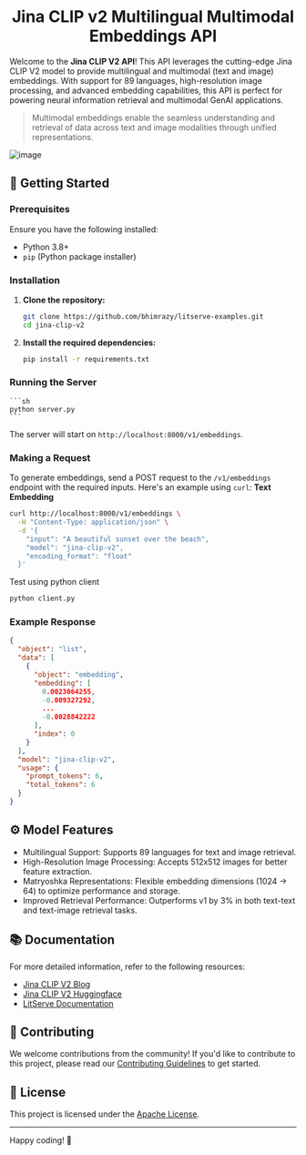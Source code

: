 <h1 align="center">Jina CLIP v2 Multilingual Multimodal Embeddings API</h1>

Welcome to the **Jina CLIP V2 API**! This API leverages the cutting-edge Jina CLIP V2 model to provide multilingual and multimodal (text and image) embeddings. With support for 89 languages, high-resolution image processing, and advanced embedding capabilities, this API is perfect for powering neural information retrieval and multimodal GenAI applications.

> Multimodal embeddings enable the seamless understanding and retrieval of data across text and image modalities through unified representations.

![image](https://github.com/user-attachments/assets/d078f4a3-3b7a-4932-b69d-1fdf8ceb0031)

## 🚀 Getting Started

### Prerequisites

Ensure you have the following installed:
- Python 3.8+
- `pip` (Python package installer)

### Installation

1. **Clone the repository:**
    ```sh
    git clone https://github.com/bhimrazy/litserve-examples.git
    cd jina-clip-v2
    ```

2. **Install the required dependencies:**
    ```sh
    pip install -r requirements.txt
    ```

### Running the Server
    ```sh
    python server.py
    ```

The server will start on `http://localhost:8000/v1/embeddings`.

### Making a Request

To generate embeddings, send a POST request to the `/v1/embeddings` endpoint with the required inputs. Here's an example using `curl`:
**Text Embedding**
```sh
curl http://localhost:8000/v1/embeddings \
  -H "Content-Type: application/json" \
  -d '{
    "input": "A beautiful sunset over the beach",
    "model": "jina-clip-v2",
    "encoding_format": "float"
  }'
```

Test using python client
```sh
python client.py
```

### Example Response

```json
{
  "object": "list",
  "data": [
    {
      "object": "embedding",
      "embedding": [
        0.0023064255,
        -0.009327292,
        ...
        -0.0028842222
      ],
      "index": 0
    }
  ],
  "model": "jina-clip-v2",
  "usage": {
    "prompt_tokens": 6,
    "total_tokens": 6
  }
}

```

## ⚙️ Model Features
- Multilingual Support: Supports 89 languages for text and image retrieval.
- High-Resolution Image Processing: Accepts 512x512 images for better feature extraction.
- Matryoshka Representations: Flexible embedding dimensions (1024 → 64) to optimize performance and storage.
- Improved Retrieval Performance: Outperforms v1 by 3% in both text-text and text-image retrieval tasks.

## 📚 Documentation

For more detailed information, refer to the following resources:
- [Jina CLIP V2 Blog](https://jina.ai/news/jina-clip-v2-multilingual-multimodal-embeddings-for-text-and-images/)
- [Jina CLIP V2 Huggingface](https://huggingface.co/jinaai/jina-clip-v2)
- [LitServe Documentation](https://github.com/Lightning-AI/litserve)

## 🤝 Contributing

We welcome contributions from the community! If you'd like to contribute to this project, please read our [Contributing Guidelines](../CONTRIBUTING.md) to get started.

## 📜 License

This project is licensed under the [Apache License](../LICENSE).

---

Happy coding! 🎉
